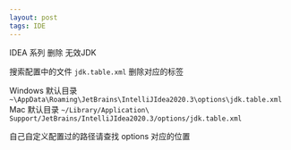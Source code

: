 ```yaml
---
layout: post
tags: IDE
---
```


IDEA 系列 删除 无效JDK

搜索配置中的文件 `jdk.table.xml` 删除对应的标签

Windows 默认目录 `~\AppData\Roaming\JetBrains\IntelliJIdea2020.3\options\jdk.table.xml`  
Mac 默认目录 `~/Library/Application\ Support/JetBrains/IntelliJIdea2020.3/options/jdk.table.xml`  

自己自定义配置过的路径请查找 options 对应的位置 
